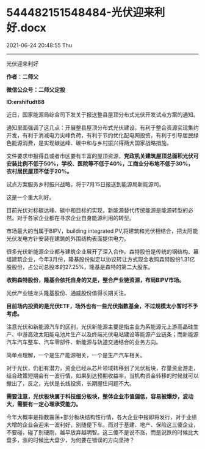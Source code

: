 # 544482151548484-光伏迎来利好.docx

2021-06-24 20:48:55 Thu

----

光伏迎来利好

__作者：二师父__

__微信公众号：二师父定投__

__ID:ershifudt88__

近日，国家能源局综合司下发关于报送整县屋顶分布式光伏开发试点方案的通知。

通知里面强调了这几点：开展整县屋顶分布式光伏建设，有利于整合资源实现集约开发，有利于消减电力尖峰负荷，有利于节约优化配电网投资，有利于引导居民绿色能源消费，是实现碳达峰、碳中和与乡村振兴得两大国家战略措施。

文件要求申报得县或者市区要有丰富的屋顶资源，__党政机关建筑屋顶总面积光伏可安装比例不低于50%，学校、医院等不低于40%，工商业分布地不低于30%，农村居民屋顶不低于20%。__

试点方案服务乡村振兴战略，将于7月15日报送到能源局新能源司。

这是一个重大利好。

目前光伏对标碳达峰、碳中和目标的实现，新能源替代传统能源是能源转型的必然。对于各家企业都在寻求企业自身能源利用的转型。

市场最大的当属于BIPV，building integrated PV,将建筑和光伏相结合，把太阳能光伏发电方针安装在建筑的外围结构表面提供电力。

很多光伏新能源企业都与建筑企业展开了深入合作。森特股份是传统的钢结构、幕墙建筑企业，今年3月份，隆基股份拟定以协议转让方式现金收购森特股份1\.31亿股股份，占公司总股本的27\.25%，隆基是森特的第二大股东。

__收购森特股份，隆基会依托自身的又是，整合产业链资源，布局BIPV市场。__

光伏产业链龙头隆基股份、通威股份值得长期关注。

__目前场内投资的是光伏ETF，场外也有一些光伏指数基金，不过规模太小暂时不予考虑。__

注意光伏和新能源汽车的区别，光伏新能源主要是指主业为系能源元上游高晶硅生产、中游高效太阳能电池片生产以及终端光伏电站建设等能源产业链条；而新能源汽车汽车整车、汽车零部件、新能源与轨道交通结合的业务方向。

简单点理解，一个是生产能源相关，一个是生产汽车相关。

对于光伏，仍旧有潜力，资金已经从芯片领域转移到了光伏板块，存量资金游走，结合政策短期会有一波行情，如果到达预期收益率，当机构资金转移的时候就可以撤出了，反之，光伏是长线投资，长期握住问题不大。

__需要注意，光伏板块属于科技细分板块，整体企业市值偏低，容易被爆炒，波动大，需要有一定心理承受能力。__

今年大概率是指数震荡\+部分板块结构性行情，各大企业中报即将发行，对于业绩大增的企业会迎来一波利好，别随便下车。而对于基建、地产、保险这三傻企业，不要碰，碰了别硬刚，越早放弃越明智。这三傻不是说不涨，而是说跌的时候比大盘多，涨的时候比大盘少，为何要在错误的方向坚持？

